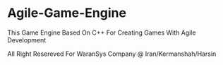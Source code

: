 # Agile-Game-Engine
This  Game Engine Based On C++ For Creating  Games With Agile Development

All Right Resereved For WaranSys Company @ Iran/Kermanshah/Harsin 
